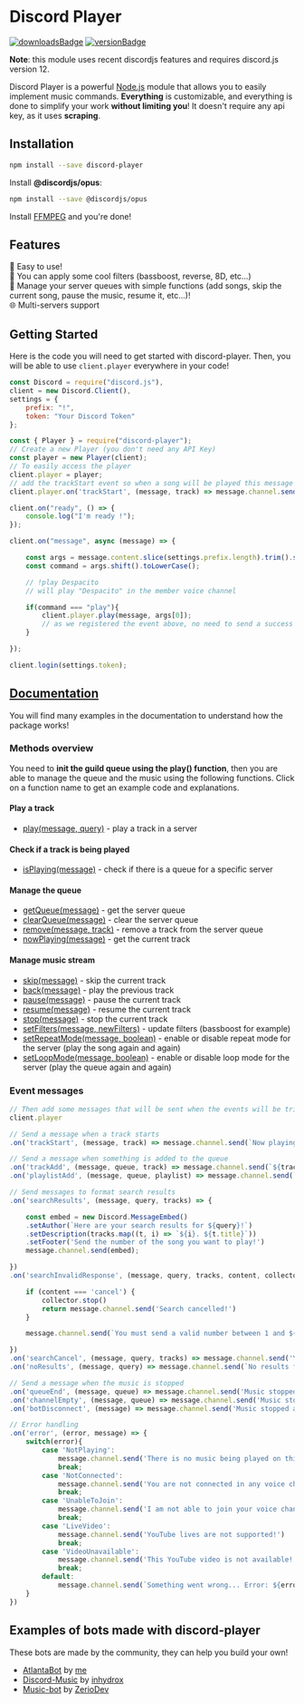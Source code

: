 # Discord Player

[![downloadsBadge](https://img.shields.io/npm/dt/discord-player?style=for-the-badge)](https://npmjs.com/discord-player)
[![versionBadge](https://img.shields.io/npm/v/discord-player?style=for-the-badge)](https://npmjs.com/discord-player)

**Note**: this module uses recent discordjs features and requires discord.js version 12.

Discord Player is a powerful [Node.js](https://nodejs.org) module that allows you to easily implement music commands. **Everything** is customizable, and everything is done to simplify your work **without limiting you**! It doesn't require any api key, as it uses **scraping**.

## Installation

```sh
npm install --save discord-player
```

Install **@discordjs/opus**:

```sh
npm install --save @discordjs/opus
```

Install [FFMPEG](https://www.ffmpeg.org/download.html) and you're done!

## Features

🤘 Easy to use!  
🎸 You can apply some cool filters (bassboost, reverse, 8D, etc...)  
🎼 Manage your server queues with simple functions (add songs, skip the current song, pause the music, resume it, etc...)!  
🌐 Multi-servers support

## Getting Started

Here is the code you will need to get started with discord-player. Then, you will be able to use `client.player` everywhere in your code!

```js
const Discord = require("discord.js"),
client = new Discord.Client(),
settings = {
    prefix: "!",
    token: "Your Discord Token"
};

const { Player } = require("discord-player");
// Create a new Player (you don't need any API Key)
const player = new Player(client);
// To easily access the player
client.player = player;
// add the trackStart event so when a song will be played this message will be sent
client.player.on('trackStart', (message, track) => message.channel.send(`Now playing ${track.title}...`))

client.on("ready", () => {
    console.log("I'm ready !");
});

client.on("message", async (message) => {

    const args = message.content.slice(settings.prefix.length).trim().split(/ +/g);
    const command = args.shift().toLowerCase();

    // !play Despacito
    // will play "Despacito" in the member voice channel

    if(command === "play"){
        client.player.play(message, args[0]);
        // as we registered the event above, no need to send a success message here
    }

});

client.login(settings.token);
```

## [Documentation](https://discord-player.js.org)

You will find many examples in the documentation to understand how the package works!

### Methods overview

You need to **init the guild queue using the play() function**, then you are able to manage the queue and the music using the following functions. Click on a function name to get an example code and explanations.

#### Play a track

* [play(message, query)](https://discord-player.js.org/Player.html#play) - play a track in a server 

#### Check if a track is being played

* [isPlaying(message)](https://discord-player.js.org/Player.html#isPlaying) - check if there is a queue for a specific server

#### Manage the queue

* [getQueue(message)](https://discord-player.js.org/Player.html#getQueue) - get the server queue
* [clearQueue(message)](https://discord-player.js.org/Player.html#clearQueue) - clear the server queue
* [remove(message, track)](https://discord-player.js.org/Player.html#remove) - remove a track from the server queue
* [nowPlaying(message)](https://discord-player.js.org/Player.html#nowPlaying) - get the current track

#### Manage music stream

* [skip(message)](https://discord-player.js.org/Player.html#skip) - skip the current track
* [back(message)](https://discord-player.js.org/Player.html#back) - play the previous track
* [pause(message)](https://discord-player.js.org/Player.html#pause) - pause the current track
* [resume(message)](https://discord-player.js.org/Player.html#resume) - resume the current track
* [stop(message)](https://discord-player.js.org/Player.html#stop) - stop the current track
* [setFilters(message, newFilters)](https://discord-player.js.org/Player.html#setFilters) - update filters (bassboost for example)
* [setRepeatMode(message, boolean)](https://discord-player.js.org/Player.html#setRepeatMode) - enable or disable repeat mode for the server (play the song again and again)
* [setLoopMode(message, boolean)](https://discord-player.js.org/Player.html#setLoopMode) - enable or disable loop mode for the server (play the queue again and again)

### Event messages

```js
// Then add some messages that will be sent when the events will be triggered
client.player

// Send a message when a track starts
.on('trackStart', (message, track) => message.channel.send(`Now playing ${track.title}...`))

// Send a message when something is added to the queue
.on('trackAdd', (message, queue, track) => message.channel.send(`${track.title} has been added to the queue!`))
.on('playlistAdd', (message, queue, playlist) => message.channel.send(`${playlist.title} has been added to the queue (${playlist.tracks.length} songs)!`))

// Send messages to format search results
.on('searchResults', (message, query, tracks) => {

    const embed = new Discord.MessageEmbed()
    .setAuthor(`Here are your search results for ${query}!`)
    .setDescription(tracks.map((t, i) => `${i}. ${t.title}`))
    .setFooter('Send the number of the song you want to play!')
    message.channel.send(embed);

})
.on('searchInvalidResponse', (message, query, tracks, content, collector) => {

    if (content === 'cancel') {
        collector.stop()
        return message.channel.send('Search cancelled!')
    }

    message.channel.send(`You must send a valid number between 1 and ${tracks.length}!`)

})
.on('searchCancel', (message, query, tracks) => message.channel.send('You did not provide a valid response... Please send the command again!'))
.on('noResults', (message, query) => message.channel.send(`No results found on YouTube for ${query}!`))

// Send a message when the music is stopped
.on('queueEnd', (message, queue) => message.channel.send('Music stopped as there is no more music in the queue!'))
.on('channelEmpty', (message, queue) => message.channel.send('Music stopped as there is no more member in the voice channel!'))
.on('botDisconnect', (message) => message.channel.send('Music stopped as I have been disconnected from the channel!'))

// Error handling
.on('error', (error, message) => {
    switch(error){
        case 'NotPlaying':
            message.channel.send('There is no music being played on this server!')
            break;
        case 'NotConnected':
            message.channel.send('You are not connected in any voice channel!')
            break;
        case 'UnableToJoin':
            message.channel.send('I am not able to join your voice channel, please check my permissions!')
            break;
        case 'LiveVideo':
            message.channel.send('YouTube lives are not supported!')
            break;
        case 'VideoUnavailable':
            message.channel.send('This YouTube video is not available!');
            break;
        default:
            message.channel.send(`Something went wrong... Error: ${error}`)
    }
})
```

## Examples of bots made with discord-player

These bots are made by the community, they can help you build your own!

* [AtlantaBot](https://github.com/Androz2091/AtlantaBot) by [me](https://github.com/Androz2091)
* [Discord-Music](https://github.com/inhydrox/discord-music) by [inhydrox](https://github.com/inhydrox)
* [Music-bot](https://github.com/ZerioDev/Music-bot) by [ZerioDev](https://github.com/ZerioDev)
